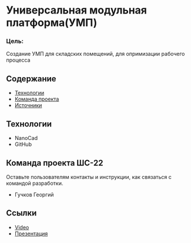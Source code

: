 # Универсальная модульная платформа(УМП)
### Цель:
Создание УМП для складских помещений, для опримизации рабочего процесса
## Содержание
- [Технологии](#технологии)
- [Команда проекта](#команда-проекта)
- [Источники](#источники)

## Технологии
- NanoCad
- GitHub



## Команда проекта ШС-22
Оставьте пользователям контакты и инструкции, как связаться с командой разработки.


- Гучков Георгий

## Ссылки
- [Video](https://disk.yandex.ru/client/disk/ВКР?idApp=client&dialog=slider&idDialog=%2Fdisk%2FВКР%2FУМП.mkv)
- [Презентация](https://disk.yandex.ru/client/disk/ВКР/презентация)
